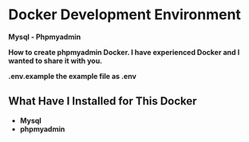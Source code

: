 # Docker Development Environment

<b>Mysql - Phpmyadmin<b/>

How to create phpmyadmin Docker. I have experienced Docker and I wanted to share it with you.

.env.example the example file as .env

## What Have I Installed for This Docker
 
- Mysql
- phpmyadmin